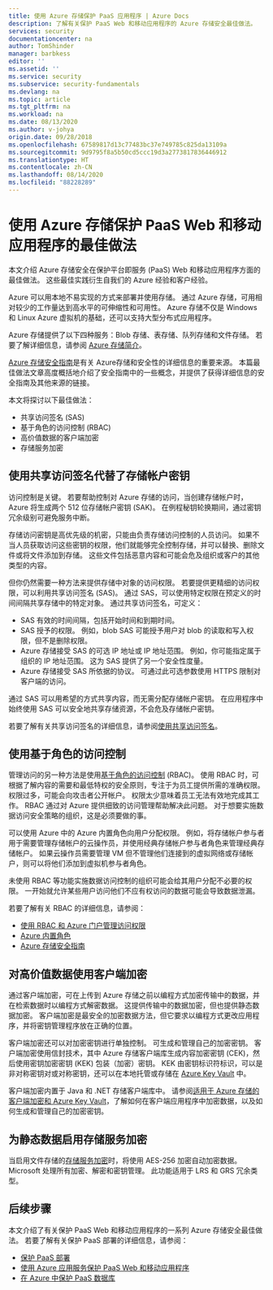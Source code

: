 ```yaml
---
title: 使用 Azure 存储保护 PaaS 应用程序 | Azure Docs
description: 了解有关保护 PaaS Web 和移动应用程序的 Azure 存储安全最佳做法。
services: security
documentationcenter: na
author: TomShinder
manager: barbkess
editor: ''
ms.assetid: ''
ms.service: security
ms.subservice: security-fundamentals
ms.devlang: na
ms.topic: article
ms.tgt_pltfrm: na
ms.workload: na
ms.date: 08/13/2020
ms.author: v-johya
origin.date: 09/28/2018
ms.openlocfilehash: 67589817d13c77483bc37e749785c825da13109a
ms.sourcegitcommit: 9d9795f8a5b50cd5ccc19d3a2773817836446912
ms.translationtype: HT
ms.contentlocale: zh-CN
ms.lasthandoff: 08/14/2020
ms.locfileid: "88228289"
---
```

# <a name="best-practices-for-securing-paas-web-and-mobile-applications-using-azure-storage"></a>使用 Azure 存储保护 PaaS Web 和移动应用程序的最佳做法
本文介绍 Azure 存储安全在保护平台即服务 (PaaS) Web 和移动应用程序方面的最佳做法。 这些最佳实践衍生自我们的 Azure 经验和客户经验。

Azure 可以用本地不易实现的方式来部署并使用存储。 通过 Azure 存储，可用相对较少的工作量达到高水平的可伸缩性和可用性。 Azure 存储不仅是 Windows 和 Linux Azure 虚拟机的基础，还可以支持大型分布式应用程序。

Azure 存储提供了以下四种服务：Blob 存储、表存储、队列存储和文件存储。 若要了解详细信息，请参阅 [Azure 存储简介](/storage/common/storage-introduction)。

[Azure 存储安全指南](/storage/common/storage-security-guide)是有关 Azure存储和安全性的详细信息的重要来源。 本篇最佳做法文章高度概括地介绍了安全指南中的一些概念，并提供了获得详细信息的安全指南及其他来源的链接。

本文将探讨以下最佳做法：

- 共享访问签名 (SAS)
- 基于角色的访问控制 (RBAC)
- 高价值数据的客户端加密
- 存储服务加密


## <a name="use-a-shared-access-signature-instead-of-a-storage-account-key"></a>使用共享访问签名代替了存储帐户密钥
访问控制是关键。 若要帮助控制对 Azure 存储的访问，当创建存储帐户时，Azure 将生成两个 512 位存储帐户密钥 (SAK)。 在例程秘钥轮换期间，通过密钥冗余级别可避免服务中断。 

存储访问密钥是高优先级的机密，只能由负责存储访问控制的人员访问。 如果不当人员获取访问这些密钥的权限，他们就能够完全控制存储，并可以替换、删除文件或将文件添加到存储。 这些文件包括恶意内容和可能会危及组织或客户的其他类型的内容。

但你仍然需要一种方法来提供存储中对象的访问权限。 若要提供更精细的访问权限，可以利用共享访问签名 (SAS)。 通过 SAS，可以使用特定权限在预定义的时间间隔共享存储中的特定对象。 通过共享访问签名，可定义：

- SAS 有效的时间间隔，包括开始时间和到期时间。
- SAS 授予的权限。 例如，blob SAS 可能授予用户对 blob 的读取和写入权限，但不是删除权限。
- Azure 存储接受 SAS 的可选 IP 地址或 IP 地址范围。 例如，你可能指定属于组织的 IP 地址范围。 这为 SAS 提供了另一个安全性度量。
- Azure 存储接受 SAS 所依据的协议。 可通过此可选参数使用 HTTPS 限制对客户端的访问。

通过 SAS 可以用希望的方式共享内容，而无需分配存储帐户密钥。 在应用程序中始终使用 SAS 可以安全地共享存储资源，不会危及存储帐户密钥。

若要了解有关共享访问签名的详细信息，请参阅[使用共享访问签名](/storage/common/storage-dotnet-shared-access-signature-part-1)。 

## <a name="use-role-based-access-control"></a>使用基于角色的访问控制
管理访问的另一种方法是使用[基于角色的访问控制](/role-based-access-control/overview) (RBAC)。 使用 RBAC 时，可根据了解内容的需要和最低特权的安全原则，专注于为员工提供所需的准确权限。 权限过多，可能会向攻击者公开帐户。 权限太少意味着员工无法有效地完成其工作。 RBAC 通过对 Azure 提供细致的访问管理帮助解决此问题。 对于想要实施数据访问安全策略的组织，这是必须要做的事。

可以使用 Azure 中的 Azure 内置角色向用户分配权限。 例如，将存储帐户参与者用于需要管理存储帐户的云操作员，并使用经典存储帐户参与者角色来管理经典存储帐户。 如果云操作员需要管理 VM 但不管理他们连接到的虚拟网络或存储帐户，则可以将他们添加到虚拟机参与者角色。

未使用 RBAC 等功能实施数据访问控制的组织可能会给其用户分配不必要的权限。 一开始就允许某些用户访问他们不应有权访问的数据可能会导致数据泄漏。

若要了解有关 RBAC 的详细信息，请参阅：

- [使用 RBAC 和 Azure 门户管理访问权限](/role-based-access-control/role-assignments-portal)
- [Azure 内置角色](/role-based-access-control/built-in-roles)
- [Azure 存储安全指南](/storage/common/storage-security-guide) 

## <a name="use-client-side-encryption-for-high-value-data"></a>对高价值数据使用客户端加密
通过客户端加密，可在上传到 Azure 存储之前以编程方式加密传输中的数据，并在检索数据时以编程方式解密数据。 这提供传输中的数据加密，但也提供静态数据加密。 客户端加密是最安全的加密数据方法，但它要求以编程方式更改应用程序，并将密钥管理程序放在正确的位置。

客户端加密还可以对加密密钥进行单独控制。 可生成和管理自己的加密密钥。 客户端加密使用信封技术，其中 Azure 存储客户端库生成内容加密密钥 (CEK)，然后使用密钥加密密钥 (KEK) 包装（加密）密钥。 KEK 由密钥标识符标识，可以是非对称密钥对或对称密钥，还可以在本地托管或存储在 [Azure Key Vault](/key-vault/key-vault-overview) 中。

客户端加密内置于 Java 和 .NET 存储客户端库中。 请参阅[适用于 Azure 存储的客户端加密和 Azure Key Vault](/storage/common/storage-client-side-encryption)，了解如何在客户端应用程序中加密数据，以及如何生成和管理自己的加密密钥。

## <a name="enable-storage-service-encryption-for-data-at-rest"></a>为静态数据启用存储服务加密
当启用文件存储的[存储服务加密](/storage/common/storage-service-encryption)时，将使用 AES-256 加密自动加密数据。 Microsoft 处理所有加密、解密和密钥管理。 此功能适用于 LRS 和 GRS 冗余类型。

## <a name="next-steps"></a>后续步骤

本文介绍了有关保护 PaaS Web 和移动应用程序的一系列 Azure 存储安全最佳做法。 若要了解有关保护 PaaS 部署的详细信息，请参阅：

- [保护 PaaS 部署](paas-deployments.md)
- [使用 Azure 应用服务保护 PaaS Web 和移动应用程序](paas-applications-using-app-services.md)
- [在 Azure 中保护 PaaS 数据库](paas-applications-using-sql.md)

